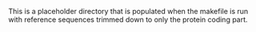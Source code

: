 This is a placeholder directory that is populated when the makefile is run with reference sequences trimmed down to only the protein coding part.

